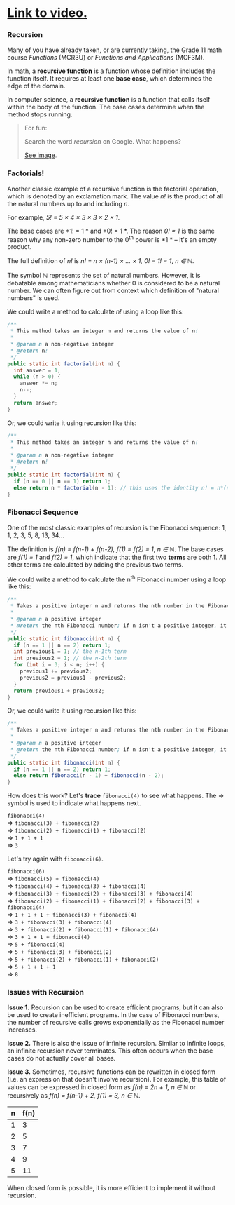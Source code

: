 # [Link to video.](TODO)

### Recursion

Many of you have already taken, or are currently taking, the Grade 11 math course *Functions* (MCR3U) or *Functions and Applications* (MCF3M).

In math, a **recursive function** is a function whose definition includes the function itself. It requires at least one **base case**, which determines the edge of the domain.

In computer science, a **recursive function** is a function that calls itself within the body of the function. The base cases determine when the method stops running.

> For fun:
> 
> Search the word *recursion* on Google. What happens?
> 
> [See image](../Images/Recursion.png).

### Factorials!

Another classic example of a recursive function is the factorial operation, which is denoted by an exclamation mark. The value *n!* is the product of all the natural numbers up to and including *n*. 

For example, *5! = 5 × 4 × 3 × 3 × 2 × 1*.

The base cases are  *1! = 1 * and  *0! = 1 *. The reason  *0! = 1* is the same reason why any non-zero number to the 0<sup>th</sup> power is  *1 * – it's an empty product.

The full definition of *n!* is  *n! = n × (n-1) × ... × 1, 0! = 1! = 1*, *n ∈ ℕ*. 

The symbol *ℕ* represents the set of natural numbers. However, it is debatable among mathematicians whether 0 is considered to be a natural number. We can often figure out from context which definition of "natural numbers" is used.

We could write a method to calculate *n!* using a loop like this:

```java
/**
 * This method takes an integer n and returns the value of n!
 *
 * @param n a non-negative integer
 * @return n!
 */
public static int factorial(int n) {
  int answer = 1;
  while (n > 0) {
    answer *= n;
    n--;
  }
  return answer;
}
```

Or, we could write it using recursion like this:

```java
/**
 * This method takes an integer n and returns the value of n!
 *
 * @param n a non-negative integer
 * @return n!
 */
public static int factorial(int n) {
  if (n == 0 || n == 1) return 1;
  else return n * factorial(n - 1); // this uses the identity n! = n*(n-1)!
}
```

### Fibonacci Sequence

One of the most classic examples of recursion is the Fibonacci sequence: 1, 1, 2, 3, 5, 8, 13, 34...

The definition is *f(n) = f(n-1) + f(n-2), f(1) = f(2) = 1*, *n ∈ ℕ*. The base cases are *f(1) = 1* and *f(2) = 1*, which indicate that the first two **terms** are both 1. All other terms are calculated by adding the previous two terms.

We could write a method to calculate the n<sup>th</sup> Fibonacci number using a loop like this:

```java
/**
 * Takes a positive integer n and returns the nth number in the Fibonacci sequence.
 *
 * @param n a positive integer
 * @return the nth Fibonacci number; if n isn't a positive integer, it returns -1
 */
public static int fibonacci(int n) {
  if (n == 1 || n == 2) return 1;
  int previous1 = 1; // the n-1th term
  int previous2 = 1; // the n-2th term
  for (int i = 3; i < n; i++) {
    previous1 += previous2;
    previous2 = previous1 - previous2;
  }
  return previous1 + previous2;
}
```

Or, we could write it using recursion like this:

```java
/**
 * Takes a positive integer n and returns the nth number in the Fibonacci sequence.
 *
 * @param n a positive integer
 * @return the nth Fibonacci number; if n isn't a positive integer, it returns -1
 */
public static int fibonacci(int n) {
  if (n == 1 || n == 2) return 1;
  else return fibonacci(n - 1) + fibonacci(n - 2);
}
```

How does this work? Let's **trace** `fibonacci(4)` to see what happens. The => symbol is used to indicate what happens next.

`fibonacci(4)`    
=> `fibonacci(3) + fibonacci(2)`    
=> `fibonacci(2) + fibonacci(1) + fibonacci(2)`    
=> `1 + 1 + 1`    
=> `3`

Let's try again with `fibonacci(6)`.

`fibonacci(6)`    
=> `fibonacci(5) + fibonacci(4)`    
=> `fibonacci(4) + fibonacci(3) + fibonacci(4)`   
=> `fibonacci(3) + fibonacci(2) + fibonacci(3) + fibonacci(4)`   
=> `fibonacci(2) + fibonacci(1) + fibonacci(2) + fibonacci(3) + fibonacci(4)`    
=> `1 + 1 + 1 + fibonacci(3) + fibonacci(4)`   
=> `3 + fibonacci(3) + fibonacci(4)`   
=> `3 + fibonacci(2) + fibonacci(1) + fibonacci(4)`   
=> `3 + 1 + 1 + fibonacci(4)`   
=> `5 + fibonacci(4)`   
=> `5 + fibonacci(3) + fibonacci(2)`   
=> `5 + fibonacci(2) + fibonacci(1) + fibonacci(2)`   
=> `5 + 1 + 1 + 1`   
=> `8`   


### Issues with Recursion

**Issue 1.** Recursion can be used to create efficient programs, but it can also be used to create inefficient programs. In the case of Fibonacci numbers, the number of recursive calls grows exponentially as the Fibonacci number increases.

**Issue 2.** There is also the issue of infinite recursion. Similar to infinite loops, an infinite recursion never terminates. This often occurs when the base cases do not actually cover all bases.

**Issue 3.** Sometimes, recursive functions can be rewritten in closed form (i.e. an expression that doesn't involve recursion). For example, this table of values can be expressed in closed form as *f(n) = 2n + 1, n ∈ ℕ* or recursively as *f(n) = f(n-1) + 2, f(1) = 3, n ∈ ℕ*. 

| n | f(n) |
| --- | --- |
| 1 | 3 |
| 2 | 5 |
| 3 | 7 |
| 4 | 9 |
| 5 | 11 |

When closed form is possible, it is more efficient to implement it without recursion.
